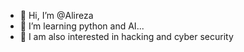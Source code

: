 - 👋 Hi, I’m @Alireza
- 🌱 I’m learning python and AI...
- 👾 I am also interested in hacking and cyber security

<!---
shadow78ab/shadow78ab is a ✨ special ✨ repository because its `README.md` (this file) appears on your GitHub profile.
You can click the Preview link to take a look at your changes.
--->
